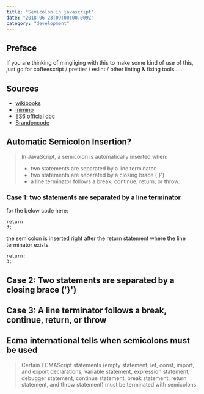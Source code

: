 ```yaml
---
title: "Semicolon in javascript"
date: "2018-06-23T09:00:00.009Z"
category: "development"
---
```

## Preface
If you are thinking of mingliging with this to make some kind of use of this, just go for coffeescript / prettier / eslint / other linting & fixing tools.....

## Sources
* [wikibooks](https://en.wikibooks.org/wiki/JavaScript/Automatic_semicolon_insertion)
* [inimino](http://inimino.org/~inimino/blog/javascript_semicolons)
* [ES6 official doc](http://www.ecma-international.org/ecma-262/6.0/index.html#sec-automatic-semicolon-insertion)
* [Brandoncode](http://www.bradoncode.com/blog/2015/08/26/javascript-semi-colon-insertion/)

## Automatic Semicolon Insertion?

> In JavaScript, a semicolon is automatically inserted when:
> * two statements are separated by a line terminator
> * two statements are separated by a closing brace ('}')
> * a line terminator follows a break, continue, return, or throw.

### Case 1: two statements are separated by a line terminator
for the below code here:
```
return
3;
```
the semicolon is inserted right after the return statement where the line terminator exists.
```
return;
3;
```

## Case 2: Two statements are separated by a closing brace ('}')


## Case 3: A line terminator follows a break, continue, return, or throw

## Ecma international tells when semicolons must be used
> Certain ECMAScript statements (empty statement, let, const, import, and export declarations, variable statement, expression statement, debugger statement, continue statement, break statement, return statement, and throw statement) must be terminated with semicolons.



